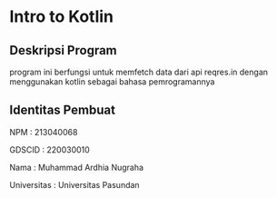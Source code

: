 # Intro to Kotlin

## Deskripsi Program
program ini berfungsi untuk memfetch data dari api reqres.in dengan menggunakan kotlin sebagai bahasa pemrogramannya



## Identitas Pembuat

NPM : 213040068 

GDSCID : 220030010 

Nama : Muhammad Ardhia Nugraha 

Universitas : Universitas Pasundan



